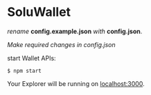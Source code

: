 # SoluWallet

_rename_ **config.example.json** _with_ **config.json**.

_Make required changes in config.json_

start Wallet APIs:

    $ npm start
    
Your Explorer will be running on [localhost:3000](http://localhost:3000/).
